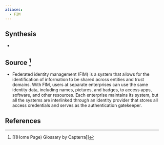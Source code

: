```yaml
---
aliases:
  - FIM
---
```

## Synthesis
- 
## Source [^1]
- Federated identity management (FIM) is a system that allows for the identification of information to be shared across entities and trust domains. With FIM, users at separate enterprises can use the same identity data, including names, pictures, and badges, to access apps, software, and other resources. Each enterprise maintains its system, but all the systems are interlinked through an identity provider that stores all access credentials and serves as the authentication gatekeeper.
## References

[^1]: [[(Home Page) Glossary by Capterra]]